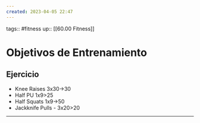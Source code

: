 ```yaml
---
created: 2023-04-05 22:47
---
```

tags:: #fitness
up:: [[60.00 Fitness]]
# Objetivos de Entrenamiento

## Ejercicio
- Knee Raises 3x30->30
- Half PU 1x9>25
- Half Squats 1x9->50
- Jackknife Pulls - 3x20>20

___
